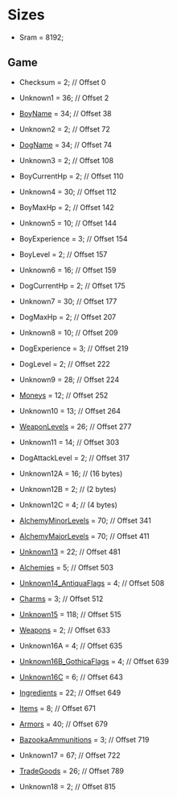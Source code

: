﻿# Sizes

* Sram = 8192;

## Game
* Checksum = 2; // Offset 0
* Unknown1 = 36; // Offset 2
* [BoyName](Items/CharacterName.md) = 34; // Offset 38
* Unknown2 = 2; // Offset 72
* [DogName](Items/CharacterName.md) = 34; // Offset 74
* Unknown3 = 2; // Offset 108
* BoyCurrentHp = 2; // Offset 110
* Unknown4 = 30; // Offset 112
* BoyMaxHp = 2; // Offset 142
* Unknown5 = 10; // Offset 144 
* BoyExperience = 3; // Offset 154
* BoyLevel = 2; // Offset 157
* Unknown6 = 16; // Offset 159
* DogCurrentHp = 2; // Offset 175
* Unknown7 = 30; // Offset 177
* DogMaxHp = 2; // Offset 207
* Unknown8 = 10; // Offset 209
* DogExperience = 3; // Offset 219
* DogLevel = 2; // Offset 222
* Unknown9 = 28; // Offset 224
* [Moneys](Items/Moneys.md) = 12; // Offset 252
* Unknown10 = 13; // Offset 264
* [WeaponLevels](Items/WeaponLevels.md) = 26; // Offset 277
* Unknown11 = 14; // Offset 303
* DogAttackLevel = 2; // Offset 317

* Unknown12A = 16; // (16 bytes)
* Unknown12B = 2; // (2 bytes)
* Unknown12C = 4; // (4 bytes)

* [AlchemyMinorLevels](Items/AlchemyLevels.md) = 70; // Offset 341
* [AlchemyMajorLevels](Items/AlchemyLevels.md) = 70; // Offset 411
* [Unknown13](Items/Unknown13.md) = 22; // Offset 481
* [Alchemies](Items/Alchemies.md) = 5; // Offset 503
* [Unknown14_AntiquaFlags](Items/Enums/Unknown14_AntiquaFlags.md) = 4; // Offset 508
* [Charms](Items/Charms.md) = 3; // Offset 512
* [Unknown15](Items/Unknown15.md) = 118; // Offset 515
* [Weapons](Items/Weapons.md) = 2; // Offset 633

* Unknown16A = 4; // Offset 635
* [Unknown16B_GothicaFlags](Items/Enums/Unknown16_GothicaFlags.md) = 4; // Offset 639
* [Unknown16C](Items/Unknown16C.md) = 6; // Offset 643

* [Ingredients](Items/Ingredients.md) = 22; // Offset 649
* [Items](Items/Items.md) = 8; // Offset 671
* [Armors](Items/Armors.md) = 40; // Offset 679
* [BazookaAmmunitions](Items/BazookaAmmunitions.md) = 3; // Offset 719 
* Unknown17 = 67; // Offset 722
* [TradeGoods](Items/TradeGoods.md) = 26; // Offset 789
* Unknown18 = 2; // Offset 815